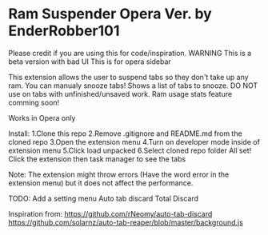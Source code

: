 # Ram Suspender Opera Ver. by EnderRobber101
Please credit if you are using this for code/inspiration.
WARNING This is a beta version with bad UI
This is for opera sidebar

This extension allows the user to suspend tabs so they don't take up any ram. You can manualy snooze tabs! Shows a list of tabs to snooze. DO NOT use on tabs with unfinished/unsaved work. Ram usage stats feature comming soon! 

Works in Opera only

Install:
1.Clone this repo 
2.Remove .gitignore and README.md from the cloned repo
3.Open the extension menu
4.Turn on developer mode inside of extension menu
5.Click load unpacked
6.Select cloned repo folder
All set!
Click the extension then task manager to see the tabs

Note:
The extension might throw errors (Have the word error in the extension menu) but it does not affect the performance.

TODO: 
Add a setting menu
Auto tab discard
Total Discard


Inspiration from:
https://github.com/rNeomy/auto-tab-discard
https://github.com/solarnz/auto-tab-reaper/blob/master/background.js
